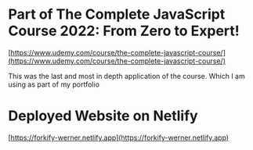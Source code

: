 # Part of The Complete JavaScript Course 2022: From Zero to Expert!

[https://www.udemy.com/course/the-complete-javascript-course/](https://www.udemy.com/course/the-complete-javascript-course/)

This was the last and most in depth application of the course. Which I am using as part of my portfolio

# Deployed Website on Netlify

[https://forkify-werner.netlify.app](https://forkify-werner.netlify.app)
